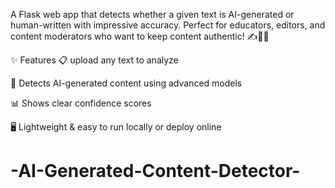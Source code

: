 A Flask web app that detects whether a given text is AI-generated or human-written with impressive accuracy. Perfect for educators, editors, and content moderators who want to keep content authentic! ✍️🕵️‍♂️

✨ Features
📋 upload any text to analyze

🤖 Detects AI-generated content using advanced models

📊 Shows clear confidence scores

🖥️ Lightweight & easy to run locally or deploy online



# -AI-Generated-Content-Detector-
